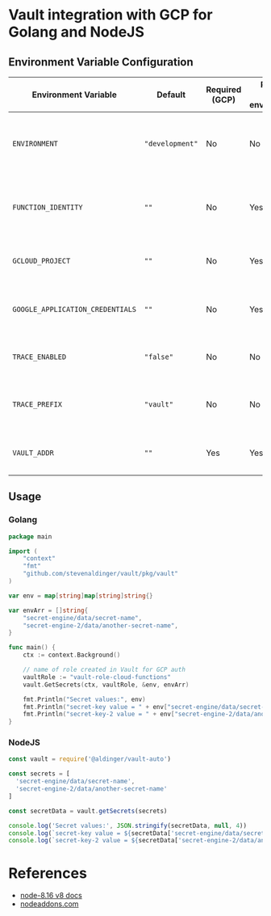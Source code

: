 # Vault integration with GCP for Golang and NodeJS

## Environment Variable Configuration

|      Environment Variable        |     Default      | Required (GCP) | Required (other environments) |    Example   | Description |
| -------------------------------- | ---------------- | -------------- | ----------------------------- | -------------------------------------------- | ----------------------------------------------------- |
| `ENVIRONMENT`                    | `"development"`  | No             | No                            | `production`                                         | If set to anything but `production`, prints `trace` level logs |
| `FUNCTION_IDENTITY`              | `""`             | No             | Yes                           | `my-project-123@appspot.gserviceaccount.com`         | Email address associated with service account |
| `GCLOUD_PROJECT`                 | `""`             | No             | Yes                           | `my-project-123`                                     | Project ID the service account belongs to     |
| `GOOGLE_APPLICATION_CREDENTIALS` | `""`             | No             | Yes                           | `service-account/my-project-123.serviceaccount.json` | Path to service account credentials file      |
| `TRACE_ENABLED`                  | `"false"`        | No             | No                            | `true`                                               | Whether or to enable `opencensus` tracing     |
| `TRACE_PREFIX`                   | `"vault"`        | No             | No                            | `my-company`                                         | Prefix added to name of tracing spans         |
| `VAULT_ADDR`                     | `""`             | Yes            | Yes                           | `https://vault.my-company.com`                       | Vault address including protocol              |

## Usage

### Golang

```go
package main

import (
    "context"
    "fmt"
    "github.com/stevenaldinger/vault/pkg/vault"
)

var env = map[string]map[string]string{}

var envArr = []string{
    "secret-engine/data/secret-name",
    "secret-engine-2/data/another-secret-name",
}

func main() {
    ctx := context.Background()

    // name of role created in Vault for GCP auth
    vaultRole := "vault-role-cloud-functions"
    vault.GetSecrets(ctx, vaultRole, &env, envArr)

    fmt.Println("Secret values:", env)
    fmt.Println("secret-key value = " + env["secret-engine/data/secret-name"]["secret-key"])
    fmt.Println("secret-key-2 value = " + env["secret-engine-2/data/another-secret-name"]["secret-key-2"])
}
```

### NodeJS

```js
const vault = require('@aldinger/vault-auto')

const secrets = [
  'secret-engine/data/secret-name',
  'secret-engine-2/data/another-secret-name'
]

const secretData = vault.getSecrets(secrets)

console.log('Secret values:', JSON.stringify(secretData, null, 4))
console.log(`secret-key value = ${secretData['secret-engine/data/secret-name']['secret-key']}`)
console.log(`secret-key-2 value = ${secretData['secret-engine-2/data/another-secret-name']['secret-key-2']}`)
```

# References

- [node-8.16 v8 docs](https://v8docs.nodesource.com/node-8.16/)
- [nodeaddons.com](https://nodeaddons.com/)
